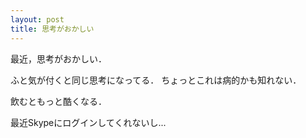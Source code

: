 ```yaml
---
layout: post
title: 思考がおかしい
---
```


最近，思考がおかしい．

ふと気が付くと同じ思考になってる．
ちょっとこれは病的かも知れない．

飲むともっと酷くなる．

最近Skypeにログインしてくれないし...